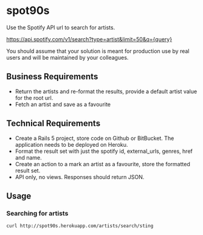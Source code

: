 # spot90s

Use the Spotify API url to search for artists.

https://api.spotify.com/v1/search?type=artist&limit=50&q={query}

You should assume that your solution is meant for production use by real users and will be maintained by your colleagues.

## Business Requirements
* Return the artists and re-format the results, provide a default artist value for the root url.
* Fetch an artist and save as a favourite

## Technical Requirements
* Create a Rails 5 project, store code on Github or BitBucket. The application needs to be deployed on Heroku.
* Format the result set with just the spotify id, external_urls, genres, href and name.
* Create an action to a mark an artist as a favourite, store the formatted result set.
* API only, no views. Responses should return JSON.

## Usage

### Searching for artists

`curl http://spot90s.herokuapp.com/artists/search/sting`
